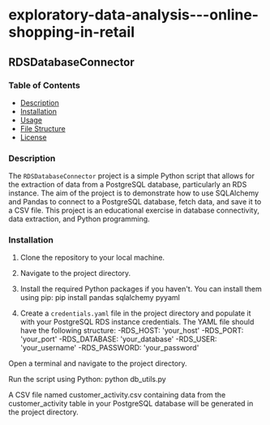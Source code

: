 # exploratory-data-analysis---online-shopping-in-retail

## RDSDatabaseConnector

### Table of Contents
- [Description](#description)
- [Installation](#installation)
- [Usage](#usage)
- [File Structure](#file-structure)
- [License](#license)

### Description
The `RDSDatabaseConnector` project is a simple Python script that allows for the extraction of data from a PostgreSQL database, particularly an RDS instance. The aim of the project is to demonstrate how to use SQLAlchemy and Pandas to connect to a PostgreSQL database, fetch data, and save it to a CSV file. This project is an educational exercise in database connectivity, data extraction, and Python programming.

### Installation
1. Clone the repository to your local machine.
2. Navigate to the project directory.
3. Install the required Python packages if you haven't. You can install them using pip:
pip install pandas sqlalchemy pyyaml

4. Create a `credentials.yaml` file in the project directory and populate it with your PostgreSQL RDS instance credentials. The YAML file should have the following structure:
-RDS_HOST: 'your_host'
-RDS_PORT: 'your_port'
-RDS_DATABASE: 'your_database'
-RDS_USER: 'your_username'
-RDS_PASSWORD: 'your_password'

Open a terminal and navigate to the project directory.

Run the script using Python:
python db_utils.py

A CSV file named customer_activity.csv containing data from the customer_activity table in your PostgreSQL database will be generated in the project directory.




